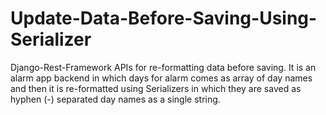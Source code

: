 # Update-Data-Before-Saving-Using-Serializer
Django-Rest-Framework APIs for re-formatting data before saving. It is an alarm app backend in which days for alarm comes as array of day names and then it is re-formatted  using Serializers in which they are saved as hyphen (-) separated day names as a single string.
